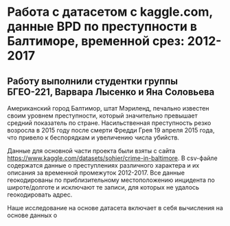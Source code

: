 # Работа с датасетом с kaggle.com, данные BPD по преступности в Балтиморе, временной срез: 2012-2017
## Работу выполнили студентки группы БГЕО-221, Варвара Лысенко и Яна Соловьева

Американский город Балтимор, штат Мэриленд, печально известен своим уровнем преступности, который значительно превышает средний показатель по стране. Насильственная преступность резко возросла в 2015 году после смерти Фредди Грея 19 апреля 2015 года, что привело к беспорядкам и увеличению числа убийств. 

Данные для основной части проекта были взяты с сайта https://www.kaggle.com/datasets/sohier/crime-in-baltimore. В csv-файле содержатся данные о преступлениях различного характера и их описания за временной промежуток 2012-2017. Все данные геокодированы по приблизительному местоположению инцидента по широте/долготе и исключают те записи, для которых не удалось геокодировать адрес.

Наше исследование на основе датасета включает в себя вычисления на основе данных о
